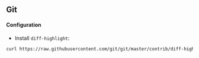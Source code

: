Git
---

#### Configuration
* Install `diff-highlight`:
```sh
curl https://raw.githubusercontent.com/git/git/master/contrib/diff-highlight/diff-highlight > ~/bin/diff-highlight && chmod +x ~/bin/diff-highlight
```
